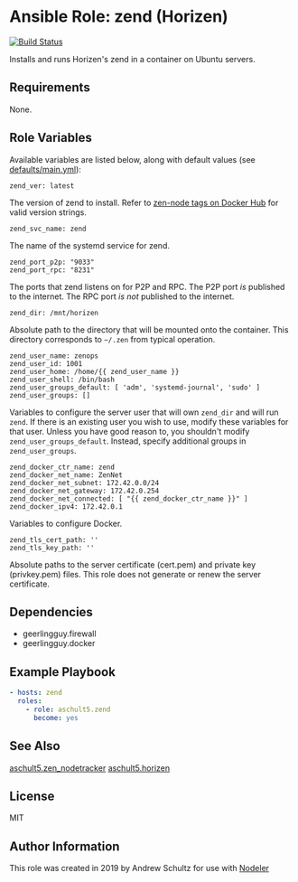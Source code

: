 # Ansible Role: zend (Horizen)

[![Build Status](https://travis-ci.org/aschult5/ansible-role-zend.svg?branch=master)](https://travis-ci.org/aschult5/ansible-role-zend)

Installs and runs Horizen's zend in a container on Ubuntu servers.

## Requirements

None.

## Role Variables

Available variables are listed below, along with default values (see [defaults/main.yml](defaults/main.yml)):

    zend_ver: latest

The version of zend to install. Refer to [zen-node tags on Docker Hub](https://hub.docker.com/r/zencash/zen-node/tags) for valid version strings.

    zend_svc_name: zend

The name of the systemd service for zend.

    zend_port_p2p: "9033"
    zend_port_rpc: "8231"

The ports that zend listens on for P2P and RPC.
The P2P port *is* published to the internet.
The RPC port *is not* published to the internet.

    zend_dir: /mnt/horizen

Absolute path to the directory that will be mounted onto the container.
This directory corresponds to `~/.zen` from typical operation.

    zend_user_name: zenops
    zend_user_id: 1001
    zend_user_home: /home/{{ zend_user_name }}
    zend_user_shell: /bin/bash
    zend_user_groups_default: [ 'adm', 'systemd-journal', 'sudo' ]
    zend_user_groups: []

Variables to configure the server user that will own `zend_dir` and will run `zend`.
If there is an existing user you wish to use, modify these variables for that user.
Unless you have good reason to, you shouldn't modify `zend_user_groups_default`.
Instead, specify additional groups in `zend_user_groups`.

    zend_docker_ctr_name: zend
    zend_docker_net_name: ZenNet
    zend_docker_net_subnet: 172.42.0.0/24
    zend_docker_net_gateway: 172.42.0.254
    zend_docker_net_connected: [ "{{ zend_docker_ctr_name }}" ]
    zend_docker_ipv4: 172.42.0.1

Variables to configure Docker.

    zend_tls_cert_path: ''
    zend_tls_key_path: ''

Absolute paths to the server certificate (cert.pem) and private key (privkey.pem) files.
This role does not generate or renew the server certificate.

## Dependencies

  - geerlingguy.firewall
  - geerlingguy.docker

## Example Playbook

```yaml
- hosts: zend
  roles:
    - role: aschult5.zend
      become: yes
```

## See Also
[aschult5.zen_nodetracker](https://github.com/aschult5/ansible-role-zen-nodetracker)
[aschult5.horizen](https://github.com/aschult5/ansible-collection-horizen)

## License

MIT

## Author Information

This role was created in 2019 by Andrew Schultz for use with [Nodeler](https://www.nodeler.com)
